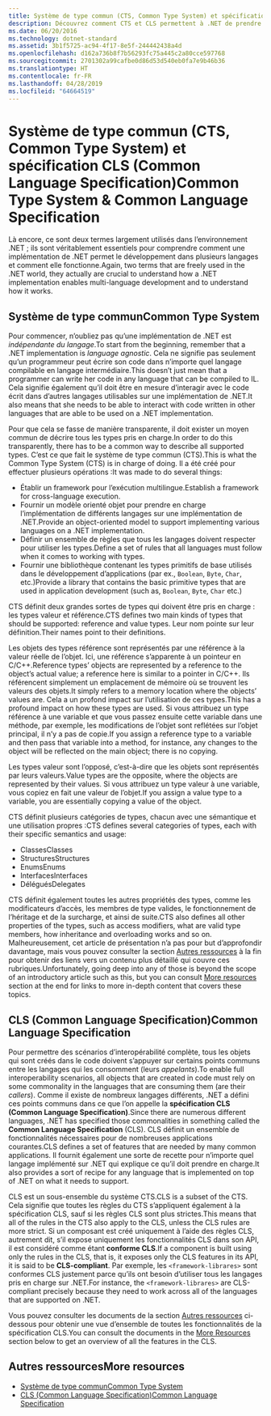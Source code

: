 ```yaml
---
title: Système de type commun (CTS, Common Type System) et spécification CLS (Common Language Specification)
description: Découvrez comment CTS et CLS permettent à .NET de prendre en charge plusieurs langages.
ms.date: 06/20/2016
ms.technology: dotnet-standard
ms.assetid: 3b1f5725-ac94-4f17-8e5f-244442438a4d
ms.openlocfilehash: d162a736b8f7b56293fc75a445c2a80cce597768
ms.sourcegitcommit: 2701302a99cafbe0d86d53d540eb0fa7e9b46b36
ms.translationtype: HT
ms.contentlocale: fr-FR
ms.lasthandoff: 04/28/2019
ms.locfileid: "64664519"
---
```

# <a name="common-type-system--common-language-specification"></a><span data-ttu-id="f322a-103">Système de type commun (CTS, Common Type System) et spécification CLS (Common Language Specification)</span><span class="sxs-lookup"><span data-stu-id="f322a-103">Common Type System & Common Language Specification</span></span>

<span data-ttu-id="f322a-104">Là encore, ce sont deux termes largement utilisés dans l’environnement .NET ; ils sont véritablement essentiels pour comprendre comment une implémentation de .NET permet le développement dans plusieurs langages et comment elle fonctionne.</span><span class="sxs-lookup"><span data-stu-id="f322a-104">Again, two terms that are freely used in the .NET world, they actually are crucial to understand how a .NET implementation enables multi-language development and to understand how it works.</span></span>

## <a name="common-type-system"></a><span data-ttu-id="f322a-105">Système de type commun</span><span class="sxs-lookup"><span data-stu-id="f322a-105">Common Type System</span></span>

<span data-ttu-id="f322a-106">Pour commencer, n’oubliez pas qu’une implémentation de .NET est _indépendante du langage_.</span><span class="sxs-lookup"><span data-stu-id="f322a-106">To start from the beginning, remember that a .NET implementation is _language agnostic_.</span></span> <span data-ttu-id="f322a-107">Cela ne signifie pas seulement qu’un programmeur peut écrire son code dans n’importe quel langage compilable en langage intermédiaire.</span><span class="sxs-lookup"><span data-stu-id="f322a-107">This doesn’t just mean that a programmer can write her code in any language that can be compiled to IL.</span></span> <span data-ttu-id="f322a-108">Cela signifie également qu’il doit être en mesure d’interagir avec le code écrit dans d’autres langages utilisables sur une implémentation de .NET.</span><span class="sxs-lookup"><span data-stu-id="f322a-108">It also means that she needs to be able to interact with code written in other languages that are able to be used on a .NET implementation.</span></span>

<span data-ttu-id="f322a-109">Pour que cela se fasse de manière transparente, il doit exister un moyen commun de décrire tous les types pris en charge.</span><span class="sxs-lookup"><span data-stu-id="f322a-109">In order to do this transparently, there has to be a common way to describe all supported types.</span></span> <span data-ttu-id="f322a-110">C’est ce que fait le système de type commun (CTS).</span><span class="sxs-lookup"><span data-stu-id="f322a-110">This is what the Common Type System (CTS) is in charge of doing.</span></span> <span data-ttu-id="f322a-111">Il a été créé pour effectuer plusieurs opérations :</span><span class="sxs-lookup"><span data-stu-id="f322a-111">It was made to do several things:</span></span>

* <span data-ttu-id="f322a-112">Établir un framework pour l’exécution multilingue.</span><span class="sxs-lookup"><span data-stu-id="f322a-112">Establish a framework for cross-language execution.</span></span>
* <span data-ttu-id="f322a-113">Fournir un modèle orienté objet pour prendre en charge l’implémentation de différents langages sur une implémentation de .NET.</span><span class="sxs-lookup"><span data-stu-id="f322a-113">Provide an object-oriented model to support implementing various languages on a .NET implementation.</span></span>
* <span data-ttu-id="f322a-114">Définir un ensemble de règles que tous les langages doivent respecter pour utiliser les types.</span><span class="sxs-lookup"><span data-stu-id="f322a-114">Define a set of rules that all languages must follow when it comes to working with types.</span></span>
* <span data-ttu-id="f322a-115">Fournir une bibliothèque contenant les types primitifs de base utilisés dans le développement d’applications (par ex., `Boolean`, `Byte`, `Char`, etc.)</span><span class="sxs-lookup"><span data-stu-id="f322a-115">Provide a library that contains the basic primitive types that are used in application development (such as, `Boolean`, `Byte`, `Char` etc.)</span></span>

<span data-ttu-id="f322a-116">CTS définit deux grandes sortes de types qui doivent être pris en charge : les types valeur et référence.</span><span class="sxs-lookup"><span data-stu-id="f322a-116">CTS defines two main kinds of types that should be supported: reference and value types.</span></span> <span data-ttu-id="f322a-117">Leur nom pointe sur leur définition.</span><span class="sxs-lookup"><span data-stu-id="f322a-117">Their names point to their definitions.</span></span>

<span data-ttu-id="f322a-118">Les objets des types référence sont représentés par une référence à la valeur réelle de l’objet. Ici, une référence s’apparente à un pointeur en C/C++.</span><span class="sxs-lookup"><span data-stu-id="f322a-118">Reference types’ objects are represented by a reference to the object’s actual value; a reference here is similar to a pointer in C/C++.</span></span> <span data-ttu-id="f322a-119">Ils référencent simplement un emplacement de mémoire où se trouvent les valeurs des objets.</span><span class="sxs-lookup"><span data-stu-id="f322a-119">It simply refers to a memory location where the objects’ values are.</span></span> <span data-ttu-id="f322a-120">Cela a un profond impact sur l’utilisation de ces types.</span><span class="sxs-lookup"><span data-stu-id="f322a-120">This has a profound impact on how these types are used.</span></span> <span data-ttu-id="f322a-121">Si vous attribuez un type référence à une variable et que vous passez ensuite cette variable dans une méthode, par exemple, les modifications de l’objet sont reflétées sur l’objet principal, il n’y a pas de copie.</span><span class="sxs-lookup"><span data-stu-id="f322a-121">If you assign a reference type to a variable and then pass that variable into a method, for instance, any changes to the object will be reflected on the main object; there is no copying.</span></span>

<span data-ttu-id="f322a-122">Les types valeur sont l’opposé, c’est-à-dire que les objets sont représentés par leurs valeurs.</span><span class="sxs-lookup"><span data-stu-id="f322a-122">Value types are the opposite, where the objects are represented by their values.</span></span> <span data-ttu-id="f322a-123">Si vous attribuez un type valeur à une variable, vous copiez en fait une valeur de l’objet.</span><span class="sxs-lookup"><span data-stu-id="f322a-123">If you assign a value type to a variable, you are essentially copying a value of the object.</span></span>

<span data-ttu-id="f322a-124">CTS définit plusieurs catégories de types, chacun avec une sémantique et une utilisation propres :</span><span class="sxs-lookup"><span data-stu-id="f322a-124">CTS defines several categories of types, each with their specific semantics and usage:</span></span>

* <span data-ttu-id="f322a-125">Classes</span><span class="sxs-lookup"><span data-stu-id="f322a-125">Classes</span></span>
* <span data-ttu-id="f322a-126">Structures</span><span class="sxs-lookup"><span data-stu-id="f322a-126">Structures</span></span>
* <span data-ttu-id="f322a-127">Enums</span><span class="sxs-lookup"><span data-stu-id="f322a-127">Enums</span></span>
* <span data-ttu-id="f322a-128">Interfaces</span><span class="sxs-lookup"><span data-stu-id="f322a-128">Interfaces</span></span>
* <span data-ttu-id="f322a-129">Délégués</span><span class="sxs-lookup"><span data-stu-id="f322a-129">Delegates</span></span>

<span data-ttu-id="f322a-130">CTS définit également toutes les autres propriétés des types, comme les modificateurs d’accès, les membres de type valides, le fonctionnement de l’héritage et de la surcharge, et ainsi de suite.</span><span class="sxs-lookup"><span data-stu-id="f322a-130">CTS also defines all other properties of the types, such as access modifiers, what are valid type members, how inheritance and overloading works and so on.</span></span> <span data-ttu-id="f322a-131">Malheureusement, cet article de présentation n’a pas pour but d’approfondir davantage, mais vous pouvez consulter la section [Autres ressources](#more-resources) à la fin pour obtenir des liens vers un contenu plus détaillé qui couvre ces rubriques.</span><span class="sxs-lookup"><span data-stu-id="f322a-131">Unfortunately, going deep into any of those is beyond the scope of an introductory article such as this, but you can consult [More resources](#more-resources) section at the end for links to more in-depth content that covers these topics.</span></span>

## <a name="common-language-specification"></a><span data-ttu-id="f322a-132">CLS (Common Language Specification)</span><span class="sxs-lookup"><span data-stu-id="f322a-132">Common Language Specification</span></span>

<span data-ttu-id="f322a-133">Pour permettre des scénarios d’interopérabilité complète, tous les objets qui sont créés dans le code doivent s’appuyer sur certains points communs entre les langages qui les consomment (leurs _appelants_).</span><span class="sxs-lookup"><span data-stu-id="f322a-133">To enable full interoperability scenarios, all objects that are created in code must rely on some commonality in the languages that are consuming them (are their _callers_).</span></span> <span data-ttu-id="f322a-134">Comme il existe de nombreux langages différents, .NET a défini ces points communs dans ce que l’on appelle la **spécification CLS (Common Language Specification)**.</span><span class="sxs-lookup"><span data-stu-id="f322a-134">Since there are numerous different languages, .NET has specified those commonalities in something called the **Common Language Specification** (CLS).</span></span> <span data-ttu-id="f322a-135">CLS définit un ensemble de fonctionnalités nécessaires pour de nombreuses applications courantes.</span><span class="sxs-lookup"><span data-stu-id="f322a-135">CLS defines a set of features that are needed by many common applications.</span></span> <span data-ttu-id="f322a-136">Il fournit également une sorte de recette pour n’importe quel langage implémenté sur .NET qui explique ce qu’il doit prendre en charge.</span><span class="sxs-lookup"><span data-stu-id="f322a-136">It also provides a sort of recipe for any language that is implemented on top of .NET on what it needs to support.</span></span>

<span data-ttu-id="f322a-137">CLS est un sous-ensemble du système CTS.</span><span class="sxs-lookup"><span data-stu-id="f322a-137">CLS is a subset of the CTS.</span></span> <span data-ttu-id="f322a-138">Cela signifie que toutes les règles du CTS s’appliquent également à la spécification CLS, sauf si les règles CLS sont plus strictes.</span><span class="sxs-lookup"><span data-stu-id="f322a-138">This means that all of the rules in the CTS also apply to the CLS, unless the CLS rules are more strict.</span></span> <span data-ttu-id="f322a-139">Si un composant est créé uniquement à l’aide des règles CLS, autrement dit, s’il expose uniquement les fonctionnalités CLS dans son API, il est considéré comme étant **conforme CLS**.</span><span class="sxs-lookup"><span data-stu-id="f322a-139">If a component is built using only the rules in the CLS, that is, it exposes only the CLS features in its API, it is said to be **CLS-compliant**.</span></span> <span data-ttu-id="f322a-140">Par exemple, les `<framework-librares>` sont conformes CLS justement parce qu’ils ont besoin d’utiliser tous les langages pris en charge sur .NET.</span><span class="sxs-lookup"><span data-stu-id="f322a-140">For instance, the `<framework-librares>` are CLS-compliant precisely because they need to work across all of the languages that are supported on .NET.</span></span>

<span data-ttu-id="f322a-141">Vous pouvez consulter les documents de la section [Autres ressources](#more-resources) ci-dessous pour obtenir une vue d’ensemble de toutes les fonctionnalités de la spécification CLS.</span><span class="sxs-lookup"><span data-stu-id="f322a-141">You can consult the documents in the [More Resources](#more-resources) section below to get an overview of all the features in the CLS.</span></span>

## <a name="more-resources"></a><span data-ttu-id="f322a-142">Autres ressources</span><span class="sxs-lookup"><span data-stu-id="f322a-142">More resources</span></span>

* [<span data-ttu-id="f322a-143">Système de type commun</span><span class="sxs-lookup"><span data-stu-id="f322a-143">Common Type System</span></span>](./base-types/common-type-system.md)
* [<span data-ttu-id="f322a-144">CLS (Common Language Specification)</span><span class="sxs-lookup"><span data-stu-id="f322a-144">Common Language Specification</span></span>](language-independence-and-language-independent-components.md)
